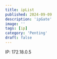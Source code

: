 ```yaml
---
title: ipList
published: 2024-09-09
description: 'ipGate'
image: ''
tags: [ip]
category: 'Penting'
draft: false
---
```

 IP: 172.18.0.5
